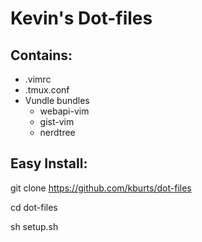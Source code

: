 # Kevin's Dot-files

## Contains:
* .vimrc
* .tmux.conf
* Vundle bundles
  * webapi-vim
  * gist-vim
  * nerdtree

## Easy Install:
  git clone https://github.com/kburts/dot-files
  
  cd dot-files
  
  sh setup.sh
